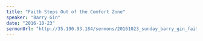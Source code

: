 ```yaml
---
title: "Faith Steps Out of the Comfort Zone"
speaker: "Barry Gin"
date: "2016-10-23"
sermonUrl: "http://35.190.93.184/sermons/20161023_sunday_barry_gin_faith_steps_out_of_the_comfort_zone.mp3"
---
```

